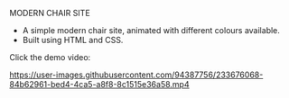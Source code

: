 MODERN CHAIR SITE
- A simple modern chair site, animated with different colours available.
- Built using HTML and CSS.

Click the demo video:

https://user-images.githubusercontent.com/94387756/233676068-84b62961-bed4-4ca5-a8f8-8c1515e36a58.mp4

